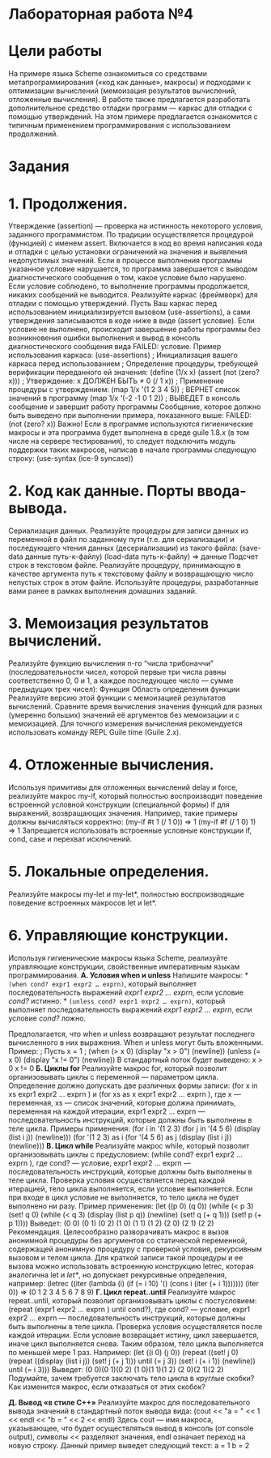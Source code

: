 # Лабораторная работа №4 #
# Цели работы #
На примере языка Scheme ознакомиться со средствами метапрограммирования («код как данные»,
макросы) и подходами к оптимизации вычислений (мемоизация результатов вычислений, отложенные
вычисления).
В работе также предлагается разработать дополнительное средство отладки программ — каркас для
отладки с помощью утверждений. На этом примере предлагается ознакомится с типичным применением
программирования с использованием продолжений.
# Задания #
# 1. Продолжения. #
Утверждение (assertion) — проверка на истинность некоторого условия, заданного программистом.
По традиции осуществляется процедурой (функцией) с именем assert. Включается в код во время
написания кода и отладки с целью установки ограничений на значения и выявления недопустимых
значений. Если в процессе выполнения программы указанное условие нарушается, то программа
завершается с выводом диагностического сообщения о том, какое условие было нарушено. Если условие
соблюдено, то выполнение программы продолжается, никаких сообщений не выводится.
Реализуйте каркас (фреймворк) для отладки с помощью утверждений. Пусть Ваш каркас перед
использованием инициализируется вызовом (use-assertions), а сами утверждения записываются в коде
ниже в виде (assert условие). Если условие не выполнено, происходит завершение работы программы без
возникновения ошибки выполнения и вывод в консоль диагностического сообщения вида FAILED: условие.
Пример использования каркаса:
(use-assertions) ; Инициализация вашего каркаса перед использованием
; Определение процедуры, требующей верификации переданного ей значения:
(define (1/x x)
 (assert (not (zero? x))) ; Утверждение: x ДОЛЖЕН БЫТЬ ≠ 0
 (/ 1 x))
; Применение процедуры с утверждением:
(map 1/x '(1 2 3 4 5)) ; ВЕРНЕТ список значений в программу
(map 1/x '(-2 -1 0 1 2)) ; ВЫВЕДЕТ в консоль сообщение и завершит работу программы
Сообщение, которое должно быть выведено при выполнении примера, показанного выше:
FAILED: (not (zero? x))
Важно! Если в программе используются гигиенические макросы и эта программа будет выполнена в среде
guile 1.8.x (в том числе на сервере тестирования), то следует подключить модуль поддержки таких
макросов, написав в начале программы следующую строку:
(use-syntax (ice-9 syncase))
# 2. Код как данные. Порты ввода-вывода. #
Сериализация данных. Реализуйте процедуры для записи данных из переменной в файл по заданному
пути (т.е. для сериализации) и последующего чтения данных (десериализации) из такого файла:
(save-data данные путь-к-файлу)
(load-data путь-к-файлу) ⇒ данные
Подсчет строк в текстовом файле. Реализуйте процедуру, принимающую в качестве аргумента путь
к текстовому файлу и возвращающую число непустых строк в этом файле. Используйте процедуры,
разработанные вами ранее в рамках выполнения домашних заданий.
# 3. Мемоизация результатов вычислений. #
Реализуйте функцию вычисления n-го “числа трибоначчи” (последовательности чисел, которой первые три
числа равны соответственно 0, 0 и 1, а каждое последующее число — сумме предыдущих трех чисел):
Функция
Область определения функции
Реализуйте версию этой функции с мемоизацией результатов вычислений. Сравните время вычисления
значения функций для разных (умеренно больших) значений её аргументов без мемоизации
и с мемоизацией. Для точного измерения вычисления рекомендуется использовать команду REPL Guile time
(Guile 2.x).
# 4. Отложенные вычисления. #
Используя примитивы для отложенных вычислений delay и force, реализуйте макрос my-if, который
полностью воспроизводит поведение встроенной условной конструкции (специальной формы) if для
выражений, возвращающих значения. Например, такие примеры должны вычисляться корректно:
(my-if #t 1 (/ 1 0)) ⇒ 1
(my-if #f (/ 1 0) 1) ⇒ 1
Запрещается использовать встроенные условные конструкции if, cond, case и перехват исключений.
# 5. Локальные определения. #
Реализуйте макросы my-let и my-let*, полностью воспроизводящие поведение встроенных макросов let
и let*.
# 6. Управляющие конструкции. #
Используя гигиенические макросы языка Scheme, реализуйте управляющие конструкции, свойственные
императивным языкам программирования.
**А. Условия when и unless**
Напишите макросы:
*
```(when cond? expr1 expr2 … exprn)```, который выполняет последовательность выражений *expr1 expr2 … exprn*, если условие *cond?* истинно.
*
```(unless cond? expr1 expr2 … exprn)```, который выполняет последовательность выражений *expr1 expr2 … exprn*, если условие *cond?* ложно.

Предполагается, что when и unless возвращают результат последнего вычисленного в них выражения. When
и unless могут быть вложенными.
Пример:
; Пусть x = 1
;
(when (> x 0) (display "x > 0") (newline))
(unless (= x 0) (display "x != 0") (newline))
В стандартный поток будет выведено:
x > 0
x != 0
**Б. Циклы for**
Реализуйте макрос for, который позволит организовывать циклы с переменной — параметром цикла.
Определение должно допускать две различных формы записи:
(for x in xs expr1
 expr2
 … exprn
) и
(for xs as x expr1
 expr2
 … exprn
),
где x — переменная, xs — список значений, которые должна принимать, переменная на каждой итерации,
expr1
 expr2
 … exprn
 — последовательность инструкций, которые должны быть выполнены в теле цикла.
Примеры применения:
(for i in '(1 2 3)
 (for j in '(4 5 6)
 (display (list i j))
 (newline)))
(for '(1 2 3) as i
 (for '(4 5 6) as j
 (display (list i j))
 (newline)))
**В. Цикл while**
Реализуйте макрос while, который позволит организовывать циклы с предусловием:
(while cond? expr1
 expr2
 … exprn
),
где cond? — условие, expr1
 expr2
 … exprn
 — последовательность инструкций, которые должны быть
выполнены в теле цикла. Проверка условия осуществляется перед каждой итерацией, тело цикла
выполняется, если условие выполняется. Если при входе в цикл условие не выполняется, то тело цикла
не будет выполнено ни разу.
Пример применения:
(let ((p 0)
 (q 0))
 (while (< p 3)
 (set! q 0)
 (while (< q 3)
 (display (list p q))
 (newline)
 (set! q (+ q 1)))
 (set! p (+ p 1))))
Выведет:
(0 0)
(0 1)
(0 2)
(1 0)
(1 1)
(1 2)
(2 0)
(2 1)
(2 2)
Рекомендация. Целесообразно разворачивать макрос в вызов анонимной процедуры без аргументов
со статической переменной, содержащей анонимную процедуру с проверкой условия, рекурсивным
вызовом и телом цикла. Для краткой записи такой процедуры и ее вызова можно использовать встроенную
конструкцию letrec, которая аналогична let и _let*_, но допускает рекурсивные определения, например:
(letrec ((iter (lambda (i)
 (if (= i 10)
 '()
 (cons i (iter (+ i 1)))))))
 (iter 0))
 => (0 1 2 3 4 5 6 7 8 9)
**Г. Цикл repeat..until**
Реализуйте макрос repeat..until, который позволит организовывать циклы с постусловием:
(repeat (expr1
 expr2
 … exprn
) until cond?),
где cond? — условие, expr1
 expr2
 … exprn
 — последовательность инструкций, которые должны быть
выполнены в теле цикла. Проверка условия осуществляется после каждой итерации. Если условие
возвращает истину, цикл завершается, иначе цикл выполняется снова. Таким образом, тело цикла
выполняется по меньшей мере 1 раз.
Например:
(let ((i 0)
 (j 0))
 (repeat ((set! j 0)
 (repeat ((display (list i j))
 (set! j (+ j 1)))
 until (= j 3))
 (set! i (+ i 1))
 (newline))
 until (= i 3)))
Выведет:
(0 0)(0 1)(0 2)
(1 0)(1 1)(1 2)
(2 0)(2 1)(2 2)
Подумайте, зачем требуется заключать тело цикла в круглые скобки? Как изменится макрос, если
отказаться от этих скобок?

**Д. Вывод «в стиле С++»**
Реализуйте макрос для последовательного вывода значений в стандартный поток вывода вида:
(cout << "a = " << 1 << endl << "b = " << 2 << endl)
Здесь cout — имя макроса, указывающее, что будет осуществляться вывод в консоль (от console output),
символы << разделяют значения, endl означает переход на новую строку.
Данный пример выведет следующий текст:
a = 1
b = 2
